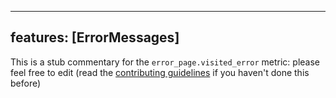 
---
features: [ErrorMessages]
---

This is a stub commentary for the `error_page.visited_error` metric: please feel free to edit (read the
[contributing guidelines](https://github.com/mozilla/glean-annotations/blob/main/CONTRIBUTING.md)
if you haven't done this before)
